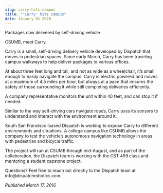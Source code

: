 ```yaml
---
slug: carry-hits-campus
title: "'Carry' hits campus"
date: January 01 2020
---
```


 
<p>Packages now delivered by self-driving vehicle</p>
<p>CSUMB, meet Carry.</p>
<p>
  Carry is a small, self&#45;driving delivery vehicle developed by Dispatch that
  moves in pedestrian spaces. Since early March, Carry has been traveling campus
  walkways to help deliver packages to various offices.
</p>
<p>
  At about three feet long and tall, and not as wide as a wheelchair, it’s small
  enough to easily navigate the campus. Carry is electric powered and moves at a
  maximum of 4.5 miles per hour, but always at a pace that ensures the safety of
  those surrounding it while still completing deliveries efficiently.
</p>
<p>
  A company representative monitors the unit within 40 feet, and can stop it if
  needed.
</p>
<p>
  Similar to the way self&#45;driving cars navigate roads, Carry uses its
  sensors to understand and interact with the environment around it.
</p>
<p>
  South San Francisco&#45;based Dispatch is working to expose Carry to different
  environments and situations. A college campus like CSUMB allows the company to
  test the vehicle’s autonomous navigation technology in areas with pedestrian
  and bicycle traffic.
</p>
<p>
  The project will run at CSUMB through mid&#45;August, and as part of the
  collaboration, the Dispatch team is working with the CST 499 class and
  mentoring a student capstone project.
</p>
<p>
  Questions? Feel free to reach out directly to the Dispatch team at
  info@dispatchrobotics.com.
</p>
<p><em>Published March 17, 2016</em></p>
 
